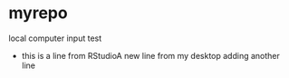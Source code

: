 # myrepo
local computer input test

- this is a line from RStudioA new line from my desktop
adding another line
